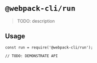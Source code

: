 # `@webpack-cli/run`

> TODO: description

## Usage

```
const run = require('@webpack-cli/run');

// TODO: DEMONSTRATE API
```
